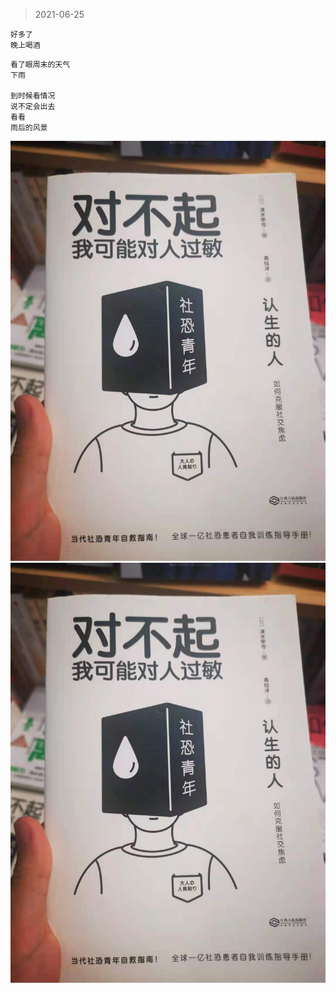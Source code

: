 > 2021-06-25

```
好多了
晚上喝酒
```

```
看了眼周末的天气
下雨

到时候看情况
说不定会出去
看看
雨后的风景
```

![](../../images/2021-0625-1.jpeg)
![](../../images/2021-0625-1.jpeg)
